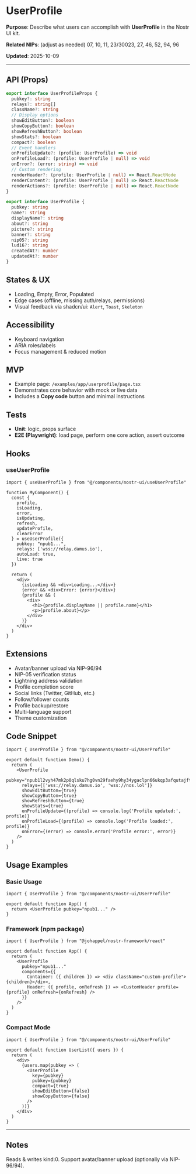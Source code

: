 # UserProfile

**Purpose**: Describe what users can accomplish with **UserProfile** in the Nostr UI kit.

**Related NIPs**: (adjust as needed) 07, 10, 11, 23/30023, 27, 46, 52, 94, 96

**Updated**: 2025-10-09

---

## API (Props)
```ts
export interface UserProfileProps {
  pubkey?: string
  relays?: string[]
  className?: string
  // Display options
  showEditButton?: boolean
  showCopyButton?: boolean
  showRefreshButton?: boolean
  showStats?: boolean
  compact?: boolean
  // Event handlers
  onProfileUpdate?: (profile: UserProfile) => void
  onProfileLoad?: (profile: UserProfile | null) => void
  onError?: (error: string) => void
  // Custom rendering
  renderHeader?: (profile: UserProfile | null) => React.ReactNode
  renderContent?: (profile: UserProfile | null) => React.ReactNode
  renderActions?: (profile: UserProfile | null) => React.ReactNode
}

export interface UserProfile {
  pubkey: string
  name?: string
  displayName?: string
  about?: string
  picture?: string
  banner?: string
  nip05?: string
  lud16?: string
  createdAt?: number
  updatedAt?: number
}
```

## States & UX
- Loading, Empty, Error, Populated
- Edge cases (offline, missing auth/relays, permissions)
- Visual feedback via shadcn/ui: `Alert`, `Toast`, `Skeleton`

## Accessibility
- Keyboard navigation
- ARIA roles/labels
- Focus management & reduced motion

## MVP
- Example page: `/examples/app/userprofile/page.tsx`
- Demonstrates core behavior with mock or live data
- Includes a **Copy code** button and minimal instructions

## Tests
- **Unit**: logic, props surface
- **E2E (Playwright)**: load page, perform one core action, assert outcome

## Hooks

### useUserProfile
```tsx
import { useUserProfile } from "@/components/nostr-ui/useUserProfile"

function MyComponent() {
  const {
    profile,
    isLoading,
    error,
    isUpdating,
    refresh,
    updateProfile,
    clearError
  } = useUserProfile({
    pubkey: "npub1...",
    relays: ['wss://relay.damus.io'],
    autoLoad: true,
    live: true
  })

  return (
    <div>
      {isLoading && <div>Loading...</div>}
      {error && <div>Error: {error}</div>}
      {profile && (
        <div>
          <h1>{profile.displayName || profile.name}</h1>
          <p>{profile.about}</p>
        </div>
      )}
    </div>
  )
}
```

## Extensions
- Avatar/banner upload via NIP-96/94
- NIP-05 verification status
- Lightning address validation
- Profile completion score
- Social links (Twitter, GitHub, etc.)
- Follow/follower counts
- Profile backup/restore
- Multi-language support
- Theme customization

## Code Snippet
```tsx
import { UserProfile } from "@/components/nostr-ui/UserProfile"

export default function Demo() {
  return (
    <UserProfile
      pubkey="npub1l2vyh47mk2p0qlsku7hg0vn29faehy9hy34ygaclpn66ukqp3afqutajft"
      relays={['wss://relay.damus.io', 'wss://nos.lol']}
      showEditButton={true}
      showCopyButton={true}
      showRefreshButton={true}
      showStats={true}
      onProfileUpdate={(profile) => console.log('Profile updated:', profile)}
      onProfileLoad={(profile) => console.log('Profile loaded:', profile)}
      onError={(error) => console.error('Profile error:', error)}
    />
  )
}
```

## Usage Examples

### Basic Usage
```tsx
import { UserProfile } from "@/components/nostr-ui/UserProfile"

export default function App() {
  return <UserProfile pubkey="npub1..." />
}
```

### Framework (npm package)
```tsx
import { UserProfile } from "@johappel/nostr-framework/react"

export default function App() {
  return (
    <UserProfile
      pubkey="npub1..."
      components={{
        Container: ({ children }) => <div className="custom-profile">{children}</div>,
        Header: ({ profile, onRefresh }) => <CustomHeader profile={profile} onRefresh={onRefresh} />
      }}
    />
  )
}
```

### Compact Mode
```tsx
import { UserProfile } from "@/components/nostr-ui/UserProfile"

export default function UserList({ users }) {
  return (
    <div>
      {users.map(pubkey => (
        <UserProfile
          key={pubkey}
          pubkey={pubkey}
          compact={true}
          showEditButton={false}
          showCopyButton={false}
        />
      ))}
    </div>
  )
}
```

---

## Notes
Reads & writes kind:0. Support avatar/banner upload (optionally via NIP-96/94).
